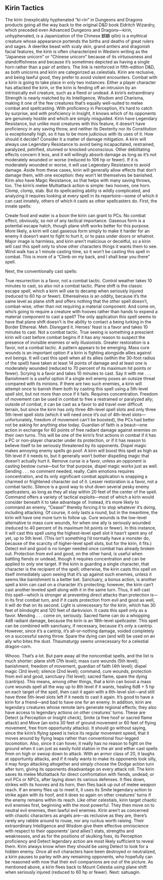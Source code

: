 ## Kirin Tactics

The kirin (inexplicably hyphenated “ki-rin” in Dungeons and Dragons products going all the way back to the original D&D book Eldritch Wizardry, which preceded even Advanced Dungeons and Dragons—kirin, unhyphenated, is a Japanization of the Chinese 麒麟 qílín) is a mythical creature whose appearance portends the births and deaths of great rulers and sages. A deerlike beast with scaly skin, grand antlers and dragonish facial features, the kirin is often characterized in Western writing as the “Japanese unicorn” or “Chinese unicorn” because of its virtuousness and standoffishness and because it’s sometimes depicted as having a single horn rather than a pair of antlers. The link is reinforced in fifth-edition D&D, as both unicorns and kirin are categorized as celestials.
Kirin are reclusive, and being lawful good, they prefer to avoid violent encounters. Combat with a kirin is going to take place in only two instances: Either a player character has attacked the kirin, or the kirin is fending off an intrusion by an intrinsically evil creature, such as a fiend or undead.
A kirin’s extraordinary Strength is nearly matched by its Intelligence, Wisdom and Charisma, making it one of the few creatures that’s equally well-suited to melee combat and spellcasting. With proficiency in Perception, it’s hard to catch by surprise, and with proficiency in Insight, it knows which of its opponents are genuinely hostile and which are simply misguided.
Kirin have Legendary Resistance, but unlike most creatures with this feature, it doesn’t have proficiency in any saving throw, and neither its Dexterity nor its Constitution is exceptionally high, so it has to be more judicious with its uses of it. How should it decide? Consider it a matter of damage mitigation. A kirin will always use Legendary Resistance to avoid being incapacitated, restrained, paralyzed, petrified, stunned or knocked unconscious. Other debilitating effects concern it less, and it will willingly absorb damage as long as it’s not moderately wounded or worse (reduced to 106 hp or fewer). If it is moderately wounded or worse, it will use Legendary Resistance to avoid damage. Aside from these cases, kirin will generally allow effects that don’t damage them, with one exception: they won’t let themselves be banished. Kirin also have Magic Resistance, so that helps with many saving throws, too.
The kirin’s melee Multiattack action is simple: two hooves, one horn. Clomp, clomp, stab. But its spellcasting ability is wildly complicated, and analyzing it requires looking at every spell in its repertoire—some of which it can cast innately, others of which it casts as other spellcasters do.
First, the innate spells:

Create food and water is a boon the kirin can grant to PCs. No combat effect, obviously, so not of any tactical importance.
Gaseous form is a potential escape hatch, though plane shift works better for this purpose. More likely, a kirin will cast gaseous form simply to make it harder for an enemy it doesn’t want to fight to hurt it, or to pass under doors or whatnot.
Major image is harmless, and kirin aren’t malicious or deceitful, so a kirin will cast this spell only to show other characters things it wants them to see.
Wind walk has a 1 minute casting time, so it won’t be casting this spell in combat. This is more of a “Climb on my back, and I shall bear you there” spell.

Next, the conventionally cast spells:

True resurrection is a favor, not a combat tactic.
Control weather takes 10 minutes to cast, so also not a combat tactic.
Plane shift is the classic escape spell, which a kirin will use to decamp when seriously injured (reduced to 60 hp or fewer).
Etherealness is an oddity, because it’s the same level as plane shift and offers nothing that the other spell doesn’t, combat-wise, other than not requiring a material component. And come on, who’s going to require a creature with hooves rather than hands to expend a material component to cast a spell? The only application this spell seems to have that plane shift doesn’t is the ability to contact a being lurking in the Border Ethereal. Meh. Disregard it.
Heroes’ feast is a favor and takes 10 minutes to cast. Not a combat tactic.
True seeing is something a prescient kirin will cast before combat begins if it has any reason to suspect the presence of invisible enemies or wily illusionists.
Greater restoration is a favor, not a combat tactic. A pattern appears to be emerging.
Mass cure wounds is an important option if a kirin is fighting alongside allies against evil beings. It will cast this spell when all its allies (within the 30-foot radius of the spell) have taken at least 14 points of damage and at least one is moderately wounded (reduced to 70 percent of its maximum hit points or fewer).
Scrying is a favor and takes 10 minutes to cast. Say it with me . . .
Banishment is a useful option if a single evil enemy poses an outsize threat compared with its minions. If there are two such enemies, a kirin will attempt once to banish them both by casting this spell using a 5th-level spell slot, but not more than once if it fails. Requires concentration.
Freedom of movement can be used in combat to free a restrained or paralyzed ally; outside of combat, it can be cast as a favor to aid travel over difficult terrain, but since the kirin has only three 4th-level spell slots and only three 5th-level spell slots (which it will need once it’s out of 4th-level slots—unfortunately, freedom of movement can’t be boosted), the PCs had better not be asking for anything else today.
Guardian of faith is a beaut—one action in exchange for 60 points of free radiant damage against enemies on their own turns. This will be one of the kirin’s first actions in combat if it has a PC or non-player character under its protection, or if it has reason to believe itself to be seriously threatened by its opponents.
Dispel magic makes annoying enemy spells go poof. A kirin will boost this spell as high as 5th level if it needs to, but it generally won’t bother dispelling magic that doesn’t actually hurt it.
Remove curse is a favor, unless an opponent is casting bestow curse—but for that purpose, dispel magic works just as well.
Sending . . . no comment needed, really.
Calm emotions requires concentration, and its only significant combat application is snapping a charmed or frightened character out of it.
Lesser restoration is a favor, not a combat tactic.
Silence is a good way to shut down several pesky enemy spellcasters, as long as they all stay within 20 feet of the center of the spell.
Command offers a variety of tactical exploits—most of which a kirin would consider beneath it to take advantage of. Instead, it’s more likely to command an enemy, “Cease!” thereby forcing it to stop whatever it’s doing, including attacking. Of course, it only lasts a round, but in the meantime, the kirin will have one more turn to follow up.
Cure wounds is the low-level alternative to mass cure wounds, for when one ally is seriously wounded (reduced to 40 percent of its maximum hit points or fewer). In this instance, it will cast this spell using the highest-level spell slot it hasn’t spent any of yet, up to 5th level. (This isn’t something I’d normally have a monster do, because of the scarcity of higher-level spell slots, but for the kirin, it fits.)
Detect evil and good is no longer needed once combat has already broken out.
Protection from evil and good, on the other hand, is useful when battling fiends or undead, though it requires concentration and can be applied to only one target. If the kirin is guarding a single character, that character is the recipient of the spell; otherwise, the kirin casts this spell on itself immediately upon seeing that it’s up against such enemies, unless it seems like banishment is a better bet.
Sanctuary, a bonus action, is another spell a kirin can cast on a character it’s protecting; however, the kirin can’t cast another leveled spell along with it in the same turn. Thus, it will cast this spell—which is stronger at preventing direct attacks than protection is—in its first combat turn, and if it casts protection from evil and good as well, it will do that on its second.
Light is unnecessary for the kirin, which has 30 feet of blindsight and 120 feet of darkvision. It casts this spell only as a favor.
Mending . . . come on, seriously.
Sacred flame can do a whopping 4d8 radiant damage, because the kirin is an 18th-level spellcaster. This spell can be combined with sanctuary, if necessary, because it’s only a cantrip. However, since it’s a cantrip, it’s all-or-nothing damage, voided completely on a successful saving throw.
Spare the dying can (and will) be used on an ally who bites the dust.
Thaumaturgy seems unnecessary for a celestial dragon-corn.

Whooo. That’s a lot. But pare away all the noncombat spells, and the list is much shorter: plane shift (7th level); mass cure wounds (5th level); banishment, freedom of movement, guardian of faith (4th level); dispel magic (3rd level); silence (2nd level); command, cure wounds, protection from evil and good, sanctuary (1st level); sacred flame, spare the dying (cantrips). This means, among other things, that a kirin can boost a mass cure wounds spell all the way up to 8th level if it wants, healing 6d8 + 5 hp on each target of the spell, then cast it again with a 6th-level slot—and still have three 5th-level slots left if it needs to cast it again. It’s good to have a kirin for a friend—and bad to have one for an enemy.
In addition, kirin are legendary creatures whose remote lairs generate regional effects; they also have access to legendary actions on other creatures’ turns. These are Detect (a Perception or Insight check), Smite (a free hoof or sacred flame attack) and Move (an extra 30 feet of ground movement or 60 feet of flying movement, free from opportunity attacks).
It should go without saying, since the kirin’s flying speed is twice its regular movement speed, that it moves around by flying leaps rather than conventional four-legged locomotion. Also, since it can hover, it really has no reason to fight on the ground when it can just as easily hold station in the air and either cast spells from on high or swoop down to attack. With an armor class of 20, it laughs at opportunity attacks, and if it really wants to make its opponents look silly, it may forgo attacking altogether and simply choose the Dodge action turn after turn, giving its opponents disadvantage on every attack roll.
The kirin saves its melee Multiattack for direct confrontation with fiends, undead, or evil PCs or NPCs, after laying down its various defenses. It flies down, strikes with its hooves and its horn, then flies back up out of melee weapon reach. If an enemy flies up to meet it, it uses its Smite legendary action to strike again with its hoof, and it does so again on other creatures’ turns if the enemy remains within its reach.
Like other celestials, kirin target chaotic evil enemies first, beginning with the most powerful. They then move on to neutral evil enemies, then lawful evil enemies. Kirin aren’t as concerned with chaotic characters as angels are—as reclusive as they are, there’s rarely any rabble around to rouse, nor any ruckus worth raising. Their extraordinary Intelligence and Wisdom give them effective omniscience with respect to their opponents’ (and allies’) stats, strengths and weaknesses, and as for the positions of skulking foes, its Perception proficiency and Detect legendary action are most likely sufficient to reveal them. Kirin always know when they should be using Detect to look for a hidden enemy.
Once all evil characters have been destroyed or neutralized, a kirin pauses to parley with any remaining opponents, who hopefully can be reasoned with now that their evil companions are out of the picture. As mentioned above, a kirin flees back to Mount Celestia using plane shift when seriously injured (reduced to 60 hp or fewer).
Next: sahuagin.
